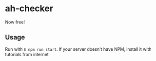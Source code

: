 # ah-checker
Now free!

## Usage
Run with `$ npm run start`. If your server doesn't have NPM, install it with tutorials from internet
